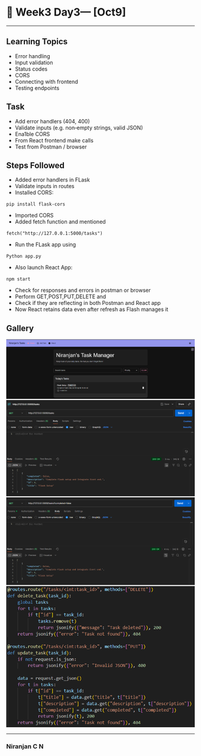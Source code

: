 # 📝 Week3 Day3— [Oct9]

---

## Learning Topics
- Error handling
- Input validation
- Status codes 
- CORS 
- Connecting with frontend
- Testing endpoints

## Task
- Add error handlers (404, 400) 
- Validate inputs (e.g. non‑empty strings, valid JSON)
- Ena1ble CORS
- From React frontend make calls
- Test from Postman / browser



## Steps Followed


-	Added error handlers in FLask
-   Validate inputs in routes
-   Installed CORS:
```
pip install flask-cors
```
-   Imported CORS
-   Added fetch function and mentioned 
```
fetch("http://127.0.0.1:5000/tasks")
```
-   Run the FLask app using 
```
Python app.py
```
- Also launch React App:
```
npm start
```
-   Check for responses and errors in postman or browser
-   Perform GET,POST,PUT,DELETE and
-   Check if they are reflecting in both Postman and React app
-   Now React retains data even after refresh as Flash manages it
## Gallery

![Screenshot 1](./images/image1.png)
![Screenshot 2](./images/image2.png)
![Screenshot 3](./images/image3.png)
![Screenshot 4](./images/image4.png)

---
### Niranjan C N